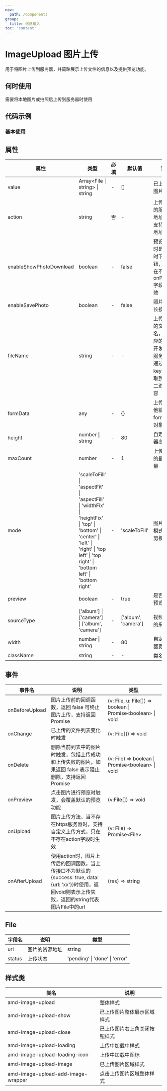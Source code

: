 ```yaml
---
nav:
  path: /components
group:
  title: 信息输入
toc: 'content'
---
```


# ImageUpload 图片上传

用于将图片上传到服务器，并简略展示上传文件的信息以及提供预览功能。

## 何时使用

需要将本地图片或拍照后上传到服务器时使用

## 代码示例
### 基本使用

<code src='../../demo/pages/ImageUpload'></code>

## 属性 

| 属性 | 类型 | 必填 | 默认值 | 说明 |
| -----|-----|-----|-----|----- |
| value | Array\<File \| string\> \| string | - | [] | 已上传的图片列表 |
| action | string | 否 | - | 上传图片的服务器地址，只支持https地址 |
| enableShowPhotoDownload | boolean | - | false | 预览图片时是否暂时下载按钮，只有在不存在onPreview字段时生效 |
| enableSavePhoto | boolean | - | false | 照片支持长按下载 |
| fileName | string | - | - | 上传图片的文件名，即对应的 key，开发者在服务器端通过这个 key 可以获取到图片二进制内容 |
| formData | any | - | {} | 上传时其他额外的 form 数据对象。 |
| height | number &verbar; string | - | 80 | 自定义容器高度 |
| maxCount | number | - | 1 | 上传图片的最大数量 |
| mode | 'scaleToFill' &verbar; 'aspectFit' &verbar; 'aspectFill' &verbar; 'widthFix' &verbar; 'heightFix' &verbar; 'top' &verbar; 'bottom' &verbar; 'center' &verbar; 'left' &verbar; 'right' &verbar; 'top left' &verbar; 'top right' &verbar; 'bottom left' &verbar; 'bottom right' | - | 'scaleToFill' | 图片缩放模式和裁剪模式 |
| preview | boolean | - | true | 是否支持预览 |
| sourceType | ['album'] &verbar; ['camera'] &verbar; ['album', 'camera'] | - | ['album', 'camera'] | 视频选择的来源 |
| width | number &verbar; string | - | 80 | 自定义容器宽度 |
| className | string | - | - | 类名 |

## 事件 


| 事件名 | 说明 | 类型 |
| -----|-----|----- |
| onBeforeUpload | 图片上传前的回调函数，返回 false 可终止图片上传，支持返回 Promise | (v: File, u: File[]) => boolean &verbar; Promise\<boolean\> &verbar; void |
| onChange | 已上传的文件列表变化时触发 | (v: File[]) => void |
| onDelete | 删除当前列表中的图片时触发，包括上传成功和上传失败的图片，如果返回 false 表示阻止删除，支持返回 Promise | (v: File) => boolean &verbar; Promise\<boolean\> &verbar; void |
| onPreview | 点击图片进行预览时触发，会覆盖默认的预览功能 | (v:File[]) => void |
| onUpload | 图片上传方法，当不存在https服务器时，支持自定义上传方式，只在不存在action字段时生效 | (v: File) => Promise\<File\> |
| onAfterUpload | 使用action时，图片上传后的回调函数，当上传接口不为默认的{success: true, data: {url: 'xx'}}时使用，返回void则表示上传失败，返回的string代表图片File中的url | (res) => string |

## File

| 字段名 | 说明 | 类型 |
| -----|-----|----- |
| url | 图片的资源地址 | string |
| status | 上传状态 | 'pending' \| 'done' \| 'error' |

## 样式类 

| 类名 | 说明 |
| -----|----- |
| amd-image-upload | 整体样式 |
| amd-image-upload-show | 已上传图片整体展示区域样式 |
| amd-image-upload-close | 已上传图片右上角关闭按钮样式 |
| amd-image-upload-loading | 上传中加载中样式 |
| amd-image-upload-loading-icon | 上传中加载中图标 |
| amd-image-upload-image | 已上传图片区域样式 |
| amd-image-upload-add-image-wrapper | 点击上传图片区域整体样式 |